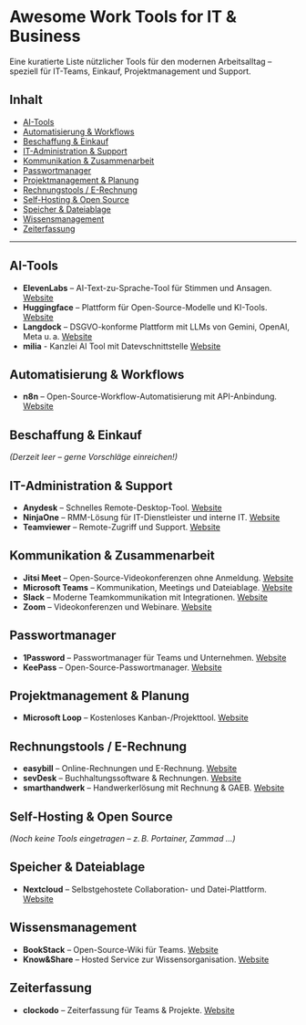# Awesome Work Tools for IT & Business

Eine kuratierte Liste nützlicher Tools für den modernen Arbeitsalltag – speziell für IT-Teams, Einkauf, Projektmanagement und Support.

## Inhalt

- [AI-Tools](#ai-tools)
- [Automatisierung & Workflows](#automatisierung--workflows)
- [Beschaffung & Einkauf](#beschaffung--einkauf)
- [IT-Administration & Support](#it-administration--support)
- [Kommunikation & Zusammenarbeit](#kommunikation--zusammenarbeit)
- [Passwortmanager](#passwortmanager)
- [Projektmanagement & Planung](#projektmanagement--planung)
- [Rechnungstools / E-Rechnung](#rechnungstools--e-rechnung)
- [Self-Hosting & Open Source](#self-hosting--open-source)
- [Speicher & Dateiablage](#speicher--dateiablage)
- [Wissensmanagement](#wissensmanagement)
- [Zeiterfassung](#zeiterfassung)

---

## AI-Tools

- **ElevenLabs** – AI-Text-zu-Sprache-Tool für Stimmen und Ansagen. [Website](https://elevenlabs.io/de)
- **Huggingface** – Plattform für Open-Source-Modelle und KI-Tools. [Website](https://huggingface.co)
- **Langdock** – DSGVO-konforme Plattform mit LLMs von Gemini, OpenAI, Meta u. a. [Website](https://www.langdock.com)
- **milia** - Kanzlei AI Tool mit Datevschnittstelle [Website](https://www.langdock.com)

## Automatisierung & Workflows

- **n8n** – Open-Source-Workflow-Automatisierung mit API-Anbindung. [Website](https://n8n.io)

## Beschaffung & Einkauf

*(Derzeit leer – gerne Vorschläge einreichen!)*

## IT-Administration & Support

- **Anydesk** – Schnelles Remote-Desktop-Tool. [Website](https://anydesk.com)
- **NinjaOne** – RMM-Lösung für IT-Dienstleister und interne IT. [Website](https://www.ninjaone.com)
- **Teamviewer** – Remote-Zugriff und Support. [Website](https://www.teamviewer.com)

## Kommunikation & Zusammenarbeit

- **Jitsi Meet** – Open-Source-Videokonferenzen ohne Anmeldung. [Website](https://meet.jit.si)
- **Microsoft Teams** – Kommunikation, Meetings und Dateiablage. [Website](https://www.microsoft.com/de-de/microsoft-teams)
- **Slack** – Moderne Teamkommunikation mit Integrationen. [Website](https://slack.com)
- **Zoom** – Videokonferenzen und Webinare. [Website](https://zoom.us)

## Passwortmanager

- **1Password** – Passwortmanager für Teams und Unternehmen. [Website](https://1password.com)
- **KeePass** – Open-Source-Passwortmanager. [Website](https://keepass.info)

## Projektmanagement & Planung

- **Microsoft Loop** – Kostenloses Kanban-/Projekttool. [Website](https://loop.microsoft.com)

## Rechnungstools / E-Rechnung

- **easybill** – Online-Rechnungen und E-Rechnung. [Website](https://www.easybill.de)
- **sevDesk** – Buchhaltungssoftware & Rechnungen. [Website](https://sevdesk.com)
- **smarthandwerk** – Handwerkerlösung mit Rechnung & GAEB. [Website](https://www.smarthandwerk.de)

## Self-Hosting & Open Source

*(Noch keine Tools eingetragen – z. B. Portainer, Zammad …)*

## Speicher & Dateiablage

- **Nextcloud** – Selbstgehostete Collaboration- und Datei-Plattform. [Website](https://nextcloud.com)

## Wissensmanagement

- **BookStack** – Open-Source-Wiki für Teams. [Website](https://www.bookstackapp.com)
- **Know&Share** – Hosted Service zur Wissensorganisation. [Website](https://www.knowandshare.com)

## Zeiterfassung

- **clockodo** – Zeiterfassung für Teams & Projekte. [Website](https://www.clockodo.de)